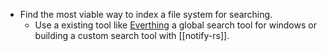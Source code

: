 - Find the most viable way to index a file system for searching.
	- Use a existing tool like [Everthing](https://www.voidtools.com/) a global search tool for windows or building a custom search tool with [[notify-rs]].